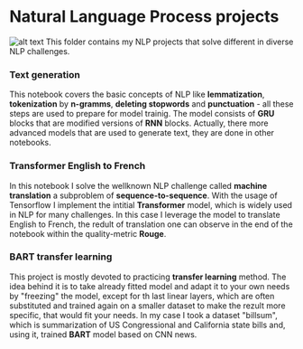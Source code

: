 # Natural Language Process projects
![alt text](https://www.google.com/url?sa=i&url=https%3A%2F%2Fm.youtube.com%2Fwatch%3Fv%3DocUVg221CCQ&psig=AOvVaw22F4sOqUZDlUQt_jnhAGHf&ust=1694363751229000&source=images&cd=vfe&opi=89978449&ved=0CBAQjRxqFwoTCLjD1v36nYEDFQAAAAAdAAAAABBK)
This folder contains my NLP projects that solve different in diverse NLP challenges.

### Text generation
This notebook covers the basic concepts of NLP like **lemmatization**, **tokenization** by **n-gramms**, **deleting stopwords** and **punctuation** - all these steps are used to prepare for model trainig. The model consists of **GRU** blocks that are modified versions of **RNN** blocks. Actually, there more advanced models that are used to generate text, they are done in other notebooks.
### Transformer English to French
In this notebook I solve the wellknown NLP challenge called **machine translation** a subproblem of **sequence-to-sequence**. With the usage of Tensorflow I implement the intitial **Transformer** model, which is widely used in NLP for many challenges. In this case I leverage the model to translate English to French, the redult of translation one can observe in the end of the notebook within the quality-metric **Rouge**. 
### BART transfer learning
This project is mostly devoted to practicing **transfer learning** method. The idea behind it is to take already fitted model and adapt it to your own needs by "freezing" the model, except for th last linear layers, which are often substituted and trained again on a smaller dataset to make the rezult more specific, that would fit your needs. In my case I took a dataset "billsum", which is summarization of US Congressional and California state bills and, using it, trained **BART** model based on CNN news.

 



